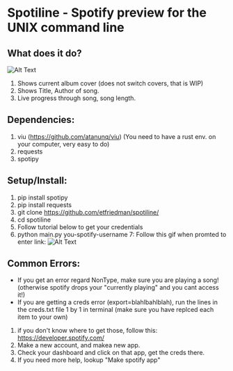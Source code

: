 # Spotiline - Spotify preview for the UNIX command line

## What does it do?

![Alt Text](https://i.imgur.com/y4bJpdj.gif)
1. Shows current album cover (does not switch covers, that is WIP)
2. Shows Title, Author of song.
3. Live progress through song, song length.

## Dependencies:
1. viu (https://github.com/atanunq/viu) (You need to have a rust env. on your computer, very easy to do)
2. requests
3. spotipy

## Setup/Install:
1. pip install spotipy
2. pip install requests
3. git clone https://github.com/etfriedman/spotiline/
4. cd spotiline
5. Follow tutorial below to get your credentials 
6. python main.py you-spotify-username
7: Follow this gif when promted to enter link:
![Alt Text](https://github.com/etfriedman/command-line-spotify-player/blob/master/setup1.gif)

## Common Errors:
- If you get an error regard NonType, make sure you are playing a song! (otherwise spotify drops your "currently playing" and you cant access it!)
- If you are getting a creds error (export=blahlbahlblah), run the lines in the creds.txt file 1 by 1 in terminal (make sure you have replced each item to your own)
1. if you don't know where to get those, follow this: https://developer.spotify.com/
2. Make a new account, and makea new app.
3. Check your dashboard and click on that app, get the creds there.
4. If you need more help, lookup "Make spotify app"

